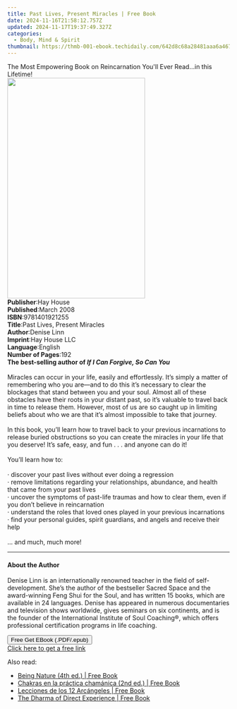 ```yaml
---
title: Past Lives, Present Miracles | Free Book
date: 2024-11-16T21:58:12.757Z
updated: 2024-11-17T19:37:49.327Z
categories:
  - Body, Mind & Spirit
thumbnail: https://thmb-001-ebook.techidaily.com/642d8c68a28481aaa6a4672de06c656bb86cd6b8e36ecce669338b1d336b6b10.jpg
---
```

<main id="book-container">
  <div class="flex flex-col">
    <div class="book-brief flex-1 py-6 px-4 sm:p-6 md:py-10 md:px-8">
      <!-- brief-->
      <div class="book-brief-main">
        The Most Empowering Book on Reincarnation You'll Ever Read...in this
        Lifetime!
      </div>
    </div>
    <div
      class="book-meta-info flex-1 grid gap-4 col-start-1 col-end-3 row-start-1 sm:mb-6 sm:grid-cols-4 lg:gap-6 lg:col-start-2 lg:row-end-6 lg:row-span-6 lg:mb-0"
    >
      <div
        class="book-meta-info-left place-content-center mt-4 p-4 text-sm leading-6 col-start-2 col-span-2 dark:text-slate-400"
      >
        <img
          class="w-full h-500 object-cover rounded-lg sm:h-255 sm:col-span-2 lg:col-span-full"
          src="https://img-001-ebook.techidaily.com/fdcb442326483c839a7657dedff382d359ead95f09da97dffe2ea148d870e34a.jpg"
          alt=""
          width="312"
          height="500"
        />
      </div>
      <div
        class="book-meta-info-right mt-2 col-start-1 row-start-2 col-span-3 self-center"
      >
        <!-- meta data  -->
        <div class="flex flex-col px-4 md:px-8">
          <div class="flex-1">
            <strong>Publisher</strong>:<span class="px-2">Hay House</span>
          </div>
          <div class="flex-1">
            <strong>Published</strong>:<span class="px-2">March 2008</span>
          </div>
          <div class="flex-1">
            <strong>ISBN</strong>:<span class="px-2">9781401921255</span>
          </div>
          <div class="flex-1">
            <strong>Title</strong>:<span class="px-2"
              >Past Lives, Present Miracles</span
            >
          </div>
          <div class="flex-1">
            <strong>Author</strong>:<span class="px-2">Denise Linn</span>
          </div>
          <div class="flex-1">
            <strong>Imprint</strong>:<span class="px-2">Hay House LLC</span>
          </div>
          <div class="flex-1">
            <strong>Language</strong>:<span class="px-2">English</span>
          </div>
          <div class="flex-1">
            <strong>Number of Pages</strong>:<span class="px-2">192</span>
          </div>
        </div>
      </div>
    </div>
    <div class="book-description flex-1 py-6 px-4 sm:p-6 md:py-10 md:px-8">
      <div class="book-description-main">
        <div accordion-content="" id="description">
          <b>The best-selling author of <i>If I Can Forgive, So Can You</i></b
          ><br /><br />Miracles can occur in your life, easily and effortlessly.
          It’s simply a matter of remembering who you are—and to do this it’s
          necessary to clear the blockages that stand between you and your soul.
          Almost all of these obstacles have their roots in your distant past,
          so it’s valuable to travel back in time to release them. However, most
          of us are so caught up in limiting beliefs about who we are that it’s
          almost impossible to take that journey. <br /><br />In this book,
          you’ll learn how to travel back to your previous incarnations to
          release buried obstructions so you can create the miracles in your
          life that you deserve! It’s safe, easy, and fun . . . and anyone can
          do it! <br /><br />You’ll learn how to: <br /><br />· discover your
          past lives without ever doing a regression<br />·&nbsp;remove
          limitations regarding your relationships, abundance, and health that
          came from your past lives<br />·&nbsp;uncover the symptoms of
          past-life traumas and how to clear them, even if you don’t believe in
          reincarnation<br />·&nbsp;understand the roles that loved ones played
          in your previous incarnations<br />·&nbsp;find your personal guides,
          spirit guardians, and angels and receive their help <br /><br />...
          and much, much more!
        </div>
        <div class="accordion-fader"></div>
      </div>
    </div>
    <div class="book-excerpts flex-1 py-6 px-4 sm:p-6 md:py-10 md:px-8">
      <!-- excerpts-->
      <div class="book-excerpts-main">
        <hr />
        <h4 class="placeholder placeholder-heading">
          <span>About the Author</span>
        </h4>
        <p>
          Denise Linn is an internationally renowned teacher in the field of
          self-development. She’s the author of the bestseller Sacred Space and
          the award-winning Feng Shui for the Soul, and has written 15 books,
          which are available in 24 languages. Denise has appeared in numerous
          documentaries and television shows worldwide, gives seminars on six
          continents, and is the founder of the International Institute of Soul
          Coaching®, which offers professional certification programs in life
          coaching.
        </p>
      </div>
    </div>
    <div
      class="book-about-author flex-1 py-6 px-4 sm:p-6 md:py-10 md:px-8"
    ></div>
    <div class="book-free-get flex-1 py-6 px-4 sm:p-6 md:py-10 md:px-8">
      <button
        id="btn-free-get"
        class="bg-blue-500 hover:bg-blue-700 text-white font-bold py-2 px-4 rounded"
      >
        Free Get EBook (.PDF/.epub)
      </button>
      <div id="countdown-display" class="px-2 text-lg mt-2"></div>
      <a
        id="free-link"
        class="hidden bg-blue-500 hover:bg-blue-700 text-white font-bold py-2 px-4 rounded"
        href="https://www.ebooks.com/en-us/book/96316884/past-lives-present-miracles/denise-linn/"
        target="_blank"
        >Click here to get a free link</a
      >
    </div>
    <script>
      let countdownTime = 0;
      let countdownInterval = null;
      document
        .getElementById('btn-free-get')
        .addEventListener('click', startCountdown);
      function startCountdown() {
        countdownTime = new Date().getTime() + 60000 * 3;
        countdownInterval = setInterval(updateCountdown, 1000);
        document.getElementById('btn-free-get').disabled = true;
        document
          .getElementById('btn-free-get')
          .classList.add('bg-gray-500', 'cursor-not-allowed');
      }
      function updateCountdown() {
        let currentTime = new Date().getTime();
        let timeLeft = countdownTime - currentTime;
        let secondsLeft = Math.floor(timeLeft / 1000);
        document.getElementById('countdown-display').innerHTML =
          `Remaining time: ${secondsLeft} seconds.`;
        if (secondsLeft <= 0) {
          clearInterval(countdownInterval);
          document.getElementById('btn-free-get').classList.add('hidden');
          document.getElementById('free-link').classList.remove('hidden');
          document.getElementById('countdown-display').innerHTML = '';
        }
      }
    </script>
  </div>
</main>

<ins class="adsbygoogle"
      style="display:block"
      data-ad-client="ca-pub-7571918770474297"
      data-ad-slot="8358498916"
      data-ad-format="auto"
      data-full-width-responsive="true"></ins>
    

<span class="atpl-alsoreadstyle">Also read:</span>
<div><ul>
<li><a href="https://novels-ebooks.techidaily.com/210500801-9781644115381-being-nature-4th-ed/"><u>Being Nature (4th ed.) | Free Book</u></a></li>
<li><a href="https://novels-ebooks.techidaily.com/210500802-9781644115466-chakras-en-la-practica-chamanica-2nd-ed/"><u>Chakras en la práctica chamánica (2nd ed.) | Free Book</u></a></li>
<li><a href="https://novels-ebooks.techidaily.com/210500805-9781644115527-lecciones-de-los-12-arcangeles/"><u>Lecciones de los 12 Arcángeles | Free Book</u></a></li>
<li><a href="https://novels-ebooks.techidaily.com/210500803-9781644115343-the-dharma-of-direct-experience/"><u>The Dharma of Direct Experience | Free Book</u></a></li>
</ul></div>

